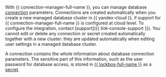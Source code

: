 With {{ connection-manager-full-name }}, you can manage database [connection](../../metadata-hub/concepts/connection-manager.md) parameters. Connections are created automatically when you create a new managed database cluster in {{ yandex-cloud }}, if support for {{ connection-manager-full-name }} is configured at cloud level. To configure the integration, contact [support]({{ link-console-support }}).
You cannot edit or delete any connection or secret created automatically together with a new cluster: they are updated automatically when editing user settings in a managed database cluster.

A connection contains the whole information about database connection parameters. The sensitive part of this information, such as the user password for database access, is stored in [{{ lockbox-full-name }}](../../lockbox/index.yaml) as a [secret](../../metadata-hub/concepts/secret.md).

